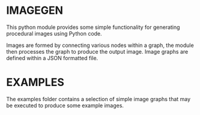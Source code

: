 IMAGEGEN
========
This python module provides some simple functionality for generating procedural images using Python code.

Images are formed by connecting various nodes within a graph, the module then processes the graph to produce
the output image. Image graphs are defined within a JSON formatted file.

EXAMPLES
========
The examples folder contains a selection of simple image graphs that may be executed to produce some example
images.
